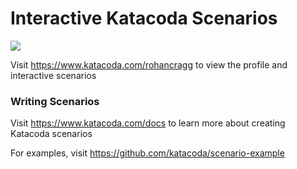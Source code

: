 # Interactive Katacoda Scenarios

[![](http://shields.katacoda.com/katacoda/rohancragg/count.svg)](https://www.katacoda.com/rohancragg "Get your profile on Katacoda.com")

Visit https://www.katacoda.com/rohancragg to view the profile and interactive scenarios

### Writing Scenarios
Visit https://www.katacoda.com/docs to learn more about creating Katacoda scenarios

For examples, visit https://github.com/katacoda/scenario-example
